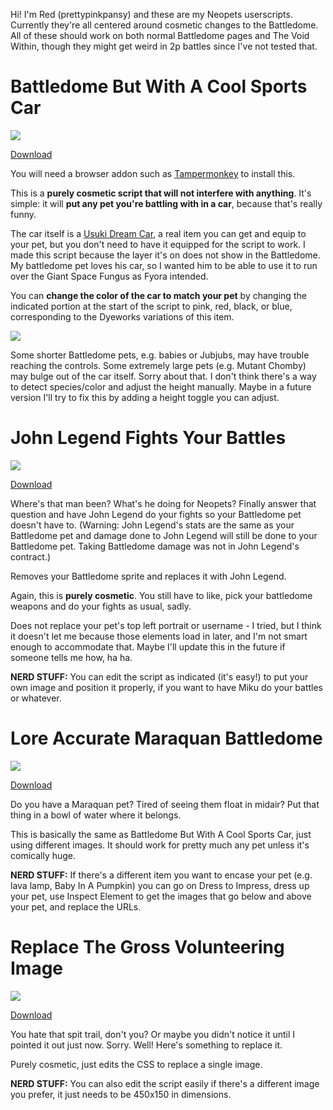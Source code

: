 Hi! I'm Red (prettypinkpansy) and these are my Neopets userscripts. Currently they're all centered around cosmetic changes to the Battledome. All of these should work on both normal Battledome pages and The Void Within, though they might get weird in 2p battles since I've not tested that.

# Battledome But With A Cool Sports Car

<img src="https://i.imgur.com/ixwk9c5.gif">

<a href="https://github.com/prettypinkpansy/neopets-userscripts/raw/refs/heads/main/Neopets%20-%20Battledome%20But%20With%20A%20Cool%20Sports%20Car.user.js">Download</a>

You will need a browser addon such as <a href="https://www.tampermonkey.net/">Tampermonkey</a> to install this.

This is a **purely cosmetic script that will not interfere with anything**. It's simple: it will **put any pet you're battling with in a car**, because that's really funny.

The car itself is a <a href="https://items.jellyneo.net/search/?name=usuki+dream+car">Usuki Dream Car</a>, a real item you can get and equip to your pet, but you don't need to have it equipped for the script to work. I made this script because the layer it's on does not show in the Battledome. My battledome pet loves his car, so I wanted him to be able to use it to run over the Giant Space Fungus as Fyora intended.

You can **change the color of the car to match your pet** by changing the indicated portion at the start of the script to pink, red, black, or blue, corresponding to the Dyeworks variations of this item.

<img src="https://i.imgur.com/Cvi7Fel.png">

Some shorter Battledome pets, e.g. babies or Jubjubs, may have trouble reaching the controls. Some extremely large pets (e.g. Mutant Chomby) may bulge out of the car itself. Sorry about that. I don't think there's a way to detect species/color and adjust the height manually. Maybe in a future version I'll try to fix this by adding a height toggle you can adjust.

# John Legend Fights Your Battles

<img src="https://i.imgur.com/eaG4hLM.gif">

<a href="https://github.com/prettypinkpansy/neopets-userscripts/raw/refs/heads/main/Neopets%20-%20John%20Legend%20Fights%20Your%20Battles.user.js">Download</a>

Where's that man been? What's he doing for Neopets? Finally answer that question and have John Legend do your fights so your Battledome pet doesn't have to. (Warning: John Legend's stats are the same as your Battledome pet and damage done to John Legend will still be done to your Battledome pet. Taking Battledome damage was not in John Legend's contract.)

Removes your Battledome sprite and replaces it with John Legend.

Again, this is **purely cosmetic**. You still have to like, pick your battledome weapons and do your fights as usual, sadly.

Does not replace your pet's top left portrait or username - I tried, but I think it doesn't let me because those elements load in later, and I'm not smart enough to accommodate that. Maybe I'll update this in the future if someone tells me how, ha ha.

**NERD STUFF:** You can edit the script as indicated (it's easy!) to put your own image and position it properly, if you want to have Miku do your battles or whatever.

# Lore Accurate Maraquan Battledome

<img src="https://i.imgur.com/JrndplW.gif">

<a href="https://github.com/prettypinkpansy/neopets-userscripts/raw/refs/heads/main/Neopets%20-%20Lore%20Accurate%20Maraquan%20Battledome.user.js">Download</a>

Do you have a Maraquan pet? Tired of seeing them float in midair? Put that thing in a bowl of water where it belongs.

This is basically the same as Battledome But With A Cool Sports Car, just using different images. It should work for pretty much any pet unless it's comically huge.

**NERD STUFF:** If there's a different item you want to encase your pet (e.g. lava lamp, Baby In A Pumpkin) you can go on Dress to Impress, dress up your pet, use Inspect Element to get the images that go below and above your pet, and replace the URLs.

# Replace The Gross Volunteering Image

<img src="https://i.imgur.com/LcgBSYS.png">

<a href="https://github.com/prettypinkpansy/neopets-userscripts/raw/refs/heads/main/Neopets%20-%20Replace%20The%20Gross%20Volunteering%20Image.user.js">Download</a>

You hate that spit trail, don't you? Or maybe you didn't notice it until I pointed it out just now. Sorry. Well! Here's something to replace it.

Purely cosmetic, just edits the CSS to replace a single image.

**NERD STUFF:** You can also edit the script easily if there's a different image you prefer, it just needs to be 450x150 in dimensions.
